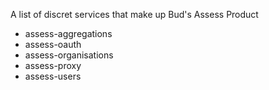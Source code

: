 A list of discret services that make up Bud's Assess Product

* assess-aggregations
* assess-oauth 
* assess-organisations
* assess-proxy
* assess-users
